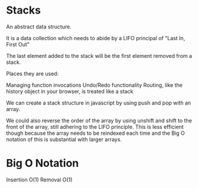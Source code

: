 # Stacks

An abstract data structure. 

It is a data collection which needs to abide by a LIFO principal of "Last In, First Out"

The last element added to the stack will be the first element removed from a stack.

Places they are used:

Managing function invocations
Undo/Redo functionality
Routing, like the history object in your browser, is treated like a stack

We can create a stack structure in javascript by using push and pop with an array.

We could also reverse the order of the array by using unshift and shift to the front of the array, still adhering to the LIFO principle. This is less efficient though because the array needs to be reindexed each time and the Big O notation of this is substantial with larger arrays.

# Big O Notation

Insertion O(1)
Removal O(1)